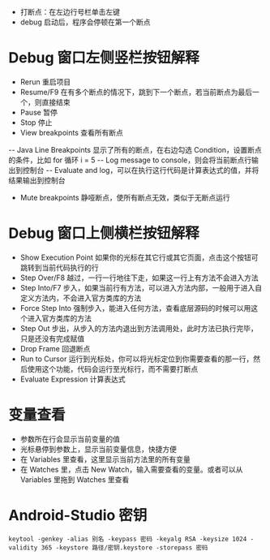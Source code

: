 - 打断点：在左边行号栏单击左键
- debug 启动后，程序会停顿在第一个断点

# Debug 窗口左侧竖栏按钮解释

- Rerun 重启项目
- Resume/F9 在有多个断点的情况下，跳到下一个断点，若当前断点为最后一个，则直接结束
- Pause 暂停
- Stop 停止
- View breakpoints 查看所有断点

-- Java Line Breakpoints 显示了所有的断点，在右边勾选 Condition，设置断点的条件，比如 for 循环 i = 5
-- Log message to console，则会将当前断点行输出到控制台
-- Evaluate and log，可以在执行这行代码是计算表达式的值，并将结果输出到控制台

- Mute breakpoints 静哑断点，使所有断点无效，类似于无断点运行

# Debug 窗口上侧横栏按钮解释
- Show Execution Point 如果你的光标在其它行或其它页面，点击这个按钮可跳转到当前代码执行的行
- Step Over/F8 越过，一行一行地往下走，如果这一行上有方法不会进入方法
- Step Into/F7 步入，如果当前行有方法，可以进入方法内部，一般用于进入自定义方法内，不会进入官方类库的方法
- Force Step Into 强制步入，能进入任何方法，查看底层源码的时候可以用这个进入官方类库的方法
- Step Out 步出，从步入的方法内退出到方法调用处，此时方法已执行完毕，只是还没有完成赋值
- Drop Frame 回退断点
- Run to Cursor 运行到光标处，你可以将光标定位到你需要查看的那一行，然后使用这个功能，代码会运行至光标行，而不需要打断点
- Evaluate Expression 计算表达式

# 变量查看
- 参数所在行会显示当前变量的值
- 光标悬停到参数上，显示当前变量信息，快捷方便
- 在 Variables 里查看，这里显示当前方法里的所有变量
- 在 Watches 里，点击 New Watch，输入需要查看的变量。或者可以从 Variables 里拖到 Watches 里查看


# Android-Studio 密钥
`keytool -genkey -alias 别名 -keypass 密码 -keyalg RSA -keysize 1024 -validity 365 -keystore 路径/密钥.keystore -storepass 密码`
